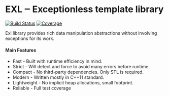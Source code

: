 EXL ‒ Exceptionless template library
====================================
[![Build Status](https://travis-ci.org/pacmancoder/exl.svg?branch=master)](https://travis-ci.org/pacmancoder/exl) [![Coverage](https://codecov.io/gh/pacmancoder/exl/branch/master/graph/badge.svg)](https://codecov.io/gh/pacmancoder/exl)

Exl library provides rich data manipulation abstractions without involving exceptions for its work.
#### Main Features
- Fast - Built with runtime efficiency in mind.
- Strict - Will detect and force to avoid many errors before runtime.
- Compact - No third-party dependencies. Only STL is required.
- Modern - Written mostly in C++11 standard.
- Lightweight - No implicit heap allocations, small footprint.
- Reliable - Full test coverage
